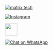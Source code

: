 

[![matrix tech](https://readme-typing-svg.demolab.com?font=Anton&size=30&pause=998&color=008000&background=F7F2F20A&vCenter=true&random=false&width=465&lines=Hello+Everyone%F0%9F%91%8B!;thank+you+for+visiting+my+profile;I+am+MATRIX+TECH+admin+founder+of+this;project;and+creator+too;i'm+looking+forwad+for+your+feedback;love+you+💖+😊+💕;you+can+always+reach+out+for+collaboration=on=projects+Contact=me+through+the+platforms=displayed=below)](https://github.com/Trevley)


[![Instagram](https://img.shields.io/badge/Instagram-Profile-orange?style=flat-square&logo=Instagram)](https://www.instagram.com/lil_trev._) 


<a href="mailto:matrixtechno2@gmail.com"><img height="40" src="https://cdn.icon-icons.com/icons2/730/PNG/512/gmail_icon-icons.com_62758.png"></a>





[![Chat on WhatsApp](https://img.shields.io/badge/WhatsApp-Chat-green?logo=whatsapp)](https://wa.me/+254791850627) 
